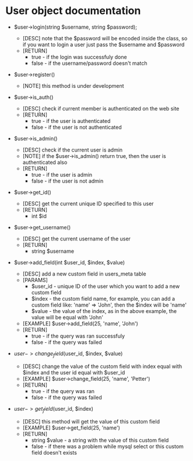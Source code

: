 User object documentation
==============


* $user->login(string $username, string $password); 
	* [DESC] note that the $password will be encoded inside the class, so if you want to login a user just pass the $username and $password
	* [RETURN]
		* true - if the login was successfuly done
		* false - if the username/password doesn't match
* $user->register()
	* [NOTE] this method is under development
* $user->is_auth()
	* [DESC] check if current member is authenticated on the web site
	* [RETURN] 
		* true - if the user is authenticated
		* false - if the user is not authenticated
* $user->is_admin()
	* [DESC] check if the current user is admin 
	* [NOTE] if the $user->is_admin() return true, then the user is authenticated also
	* [RETURN]
		* true - if the user is admin
		* false - if the user is not admin
* $user->get_id()
	* [DESC] get the current unique ID specified to this user
	* [RETURN]
		* int $id
* $user->get_username()
	* [DESC] get the current username of the user	
	* [RETURN]
		* string $username
* $user->add_field(int $user_id, $index, $value)
	* [DESC] add a new custom field in users_meta table
	* [PARAMS]
		* $user_id - unique ID of the user which you want to add a new custom field
		* $index - the custom field name, for example, you can add a custom field like: 'name' => 'John', then the $index will be 'name'
		* $value - the value of the index, as in the above example, the value will be equal with 'John'
	* [EXAMPLE] $user->add_field(25, 'name', 'John')
	* [RETURN]
		* true - if the query was ran successfuly
		* false - if the query was failed 	
* $user->change_field($user_id, $index, $value)
	* [DESC] change the value of the custom field with index equal with $index and the user id equal with $user_id
	* [EXAMPLE] $user->change_field(25, 'name', 'Petter')
	* [RETURN]
		* true - if the query was ran
		* false - if the query was failed

* $user->get_field($user_id, $index)
	* [DESC] this method will get the value of this custom field
	* [EXAMPLE] $user->get_field(25, 'name')
	* [RETURN]
		* string $value - a string with the value of this custom field
		* false - if there was a problem while mysql select or this custom field doesn't exists
		
		
